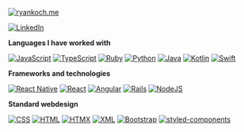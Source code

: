 [![ryankoch.me](https://img.shields.io/badge/-💜_RYANKOCH.ME-000000?style=for-the-badge)](https://ryankoch.me)


[![LinkedIn](https://custom-icon-badges.demolab.com/badge/LinkedIn-0A66C2?logo=linkedin-white&logoColor=fff)]([#](https://www.linkedin.com/in/ryan-koch13/))

**Languages I have worked with**

[![JavaScript](https://img.shields.io/badge/JavaScript-%2320232a?logo=javascript&logoColor=F7DF1E)]()
[![TypeScript](https://img.shields.io/badge/TypeScript-%2320232a?logo=typescript&logoColor=007ACC)]()
[![Ruby](https://img.shields.io/badge/Ruby-%2320232a?logo=Ruby&logoColor=8B0000)]()
[![Python](https://img.shields.io/badge/Python-%2320232a?logo=python)]()
[![Java](https://img.shields.io/badge/Java-%2320232a.svg?logo=openjdk&logoColor=f89820)]()
[![Kotlin](https://img.shields.io/badge/Kotlin-%2320232a.svg?logo=kotlin&logoColor=B125EA)]()
[![Swift](https://img.shields.io/badge/Swift-%2320232a?logo=swift&logoColor=F54A2A)]()

**Frameworks and technologies**

[![React Native](https://img.shields.io/badge/React_Native-%2320232a.svg?logo=react&logoColor=%2361DAFB)]()
[![React](https://img.shields.io/badge/React-%2320232a.svg?logo=react&logoColor=%2361DAFB)]()
[![Angular](https://img.shields.io/badge/Angular-%2320232a.svg?logo=angular&logoColor=%23DD0031)]()
[![Rails](https://img.shields.io/badge/Rails-%2320232a.svg?logo=ruby-on-rails&logoColor=%23CC0000)]()
[![NodeJS](https://img.shields.io/badge/Node.js-%2320232a?logo=node.js&logoColor=6DA55F)]()

**Standard webdesign**

[![CSS](https://img.shields.io/badge/CSS-%2320232a?logo=css3&logoColor=1572B6)]()
[![HTML](https://img.shields.io/badge/HTML-%2320232a.svg?logo=html5&logoColor=%23E34F26)]()
[![HTMX](https://img.shields.io/badge/HTMX-%2320232a?logo=htmx&logoColor=36C)]()
[![XML](https://img.shields.io/badge/XML-%2320232a?logo=xml&logoColor=767C52)]()
[![Bootstrap](https://img.shields.io/badge/Bootstrap-%2320232a?logo=bootstrap&logoColor=7952B3)]()
[![styled-components](https://img.shields.io/badge/styled--components-%2320232a?logo=styledcomponents&logoColor=DB7093)]()
